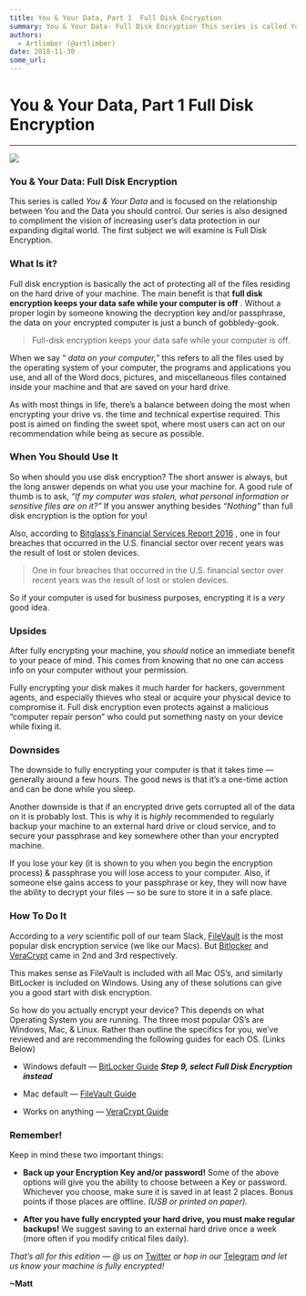 ```yaml
---
title: You & Your Data, Part 1  Full Disk Encryption
summary: You & Your Data- Full Disk Encryption This series is called You & Your Data and is focused on the relationship between You and the Data you should control. Our series is also designed to compliment the vision of increasing user’s data protection in our expanding digital world. The first subject we will examine is Full Disk Encryption. What Is it? Full disk encryption is basically the act of protecting all of the files residing on the hard drive of your machine. The main benefit is that full disk
authors:
  - Artlimber (@artlimber)
date: 2018-11-30
some_url: 
---
```


# You & Your Data, Part 1  Full Disk Encryption



----


![](https://api.beta.kauri.io:443/ipfs/QmRttyKJdtNGBXMvTkLrkjGVk7kjdagrnNDXKceiykcsfA)


### You & Your Data: Full Disk Encryption
This series is called 
_You & Your Data_
 and is focused on the relationship between You and the Data you should control. Our series is also designed to compliment the vision of increasing user’s data protection in our expanding digital world.
The first subject we will examine is Full Disk Encryption.


### What Is it?
Full disk encryption is basically the act of protecting all of the files residing on the hard drive of your machine. The main benefit is that 
**full disk encryption keeps your data safe while your computer is off**
 . Without a proper login by someone knowing the decryption key and/or passphrase, the data on your encrypted computer is just a bunch of gobbledy-gook.
> Full-disk encryption keeps your data safe while your computer is off.

When we say “ 
_data on your computer,”_
 this refers to all the files used by the operating system of your computer, the programs and applications you use, and all of the Word docs, pictures, and miscellaneous files contained inside your machine and that are saved on your hard drive.

As with most things in life, there’s a balance between doing the most when encrypting your drive vs. the time and technical expertise required. This post is aimed on finding the sweet spot, where most users can act on our recommendation while being as secure as possible.


### When You Should Use It
So when should you use disk encryption? The short answer is always, but the long answer depends on what you use your machine for.
A good rule of thumb is to ask, 
_“If my computer was stolen, what personal information or sensitive files are on it?”_
 If you answer anything besides 
_“Nothing”_
 than full disk encryption is the option for you!

Also, according to 
[Bitglass’s Financial Services Report 2016](https://www.bitglass.com/press-releases/financial-services-breach-report-2016)
 , one in four breaches that occurred in the U.S. financial sector over recent years was the result of lost or stolen devices.
> 
> One in four breaches that occurred in the U.S. financial sector over recent years was the result of lost or stolen devices.

So if your computer is used for business purposes, encrypting it is a 
_very_
 good idea.


### Upsides
After fully encrypting your machine, you 
_should_
 notice an immediate benefit to your peace of mind. This comes from knowing that no one can access info on your computer without your permission.

Fully encrypting your disk makes it much harder for hackers, government agents, and especially thieves who steal or acquire your physical device to compromise it. Full disk encryption even protects against a malicious “computer repair person” who could put something nasty on your device while fixing it.


### Downsides
The downside to fully encrypting your computer is that it takes time — generally around a few hours. The good news is that it’s a one-time action and can be done while you sleep.

Another downside is that if an encrypted drive gets corrupted all of the data on it is probably lost. This is why it is 
_highly_
 recommended to regularly backup your machine to an external hard drive or cloud service, and to secure your passphrase and key somewhere other than your encrypted machine.

If you lose your key (it is shown to you when you begin the encryption process) & passphrase you will lose access to your computer. Also, if someone else gains access to your passphrase or key, they will now have the ability to decrypt your files — so be sure to store it in a safe place.


### How To Do It
According to a 
_very_
 scientific poll of our team Slack, 
[FileVault](https://en.wikipedia.org/wiki/FileVault)
 is the most popular disk encryption service (we like our Macs). But 
[Bitlocker](https://en.wikipedia.org/wiki/BitLocker)
 and 
[VeraCrypt](https://www.veracrypt.fr/)
 came in 2nd and 3rd respectively. 

This makes sense as FileVault is included with all Mac OS’s, and similarly BitLocker is included on Windows. Using any of these solutions can give you a good start with disk encryption.

So how do you actually encrypt your device? This depends on what Operating System you are running. The three most popular OS’s are Windows, Mac, & Linux. Rather than outline the specifics for you, we’ve reviewed and are recommending the following guides for each OS. (Links Below)



 * Windows default — [BitLocker Guide](https://www.windowscentral.com/how-use-bitlocker-encryption-windows-10)  ***Step 9, select Full Disk Encryption instead*** 
> 

 * Mac default — [FileVault Guide](https://gravitypayments.com/highlights/enable-filevault-mac/) 
> 

 * Works on anything — [VeraCrypt Guide](https://medium.com/@securitystreak/veracrypt-full-disk-drive-encryption-fde-157eacbf0b61) 
> 


### Remember!
Keep in mind these two important things:



 *  **Back up your Encryption Key and/or password!** Some of the above options will give you the ability to choose between a Key or password. Whichever you choose, make sure it is saved in at least 2 places. Bonus points if those places are offline. _(USB or printed on paper)._ 

 *  **After you have fully encrypted your hard drive, you must make regular backups!** We suggest saving to an external hard drive once a week (more often if you modify critical files daily).
 
_That’s all for this edition — @ us on_ [Twitter](https://twitter.com/denvercryptogrp?lang=en) _or hop in our_ [Telegram](https://t.me/joinchat/FvkytE6uDEpl1Apd3v_I_Q) _and let us know your machine is fully encrypted!_
 
**~Matt**
 

 

